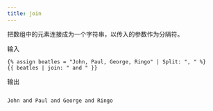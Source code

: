 ```yaml
---
title: join
---
```


把数组中的元素连接成为一个字符串，以传入的参数作为分隔符。

输入
```liquid
{% assign beatles = "John, Paul, George, Ringo" | Split: ", " %}
{{ beatles | join: " and " }}
```

输出
```text

John and Paul and George and Ringo
```
